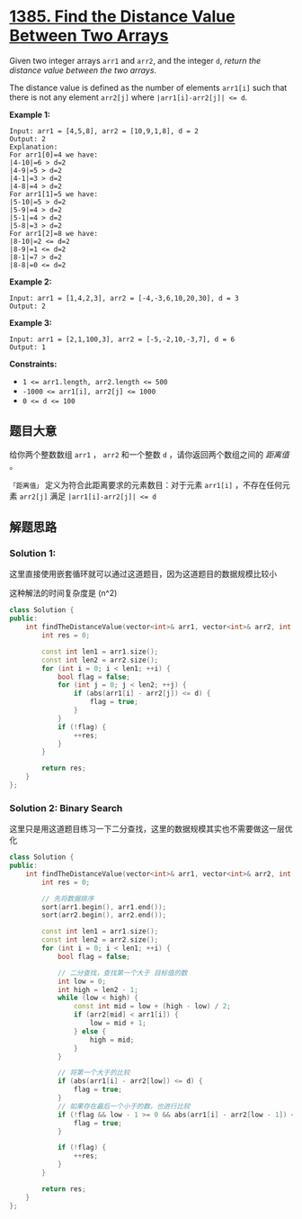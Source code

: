 # [1385. Find the Distance Value Between Two Arrays](https://leetcode.com/problems/find-the-distance-value-between-two-arrays/)

Given two integer arrays `arr1` and `arr2`, and the integer `d`, *return the distance value between the two arrays*.

The distance value is defined as the number of elements `arr1[i]` such that there is not any element `arr2[j]` where `|arr1[i]-arr2[j]| <= d`.

 

**Example 1:**

```
Input: arr1 = [4,5,8], arr2 = [10,9,1,8], d = 2
Output: 2
Explanation: 
For arr1[0]=4 we have: 
|4-10|=6 > d=2 
|4-9|=5 > d=2 
|4-1|=3 > d=2 
|4-8|=4 > d=2 
For arr1[1]=5 we have: 
|5-10|=5 > d=2 
|5-9|=4 > d=2 
|5-1|=4 > d=2 
|5-8|=3 > d=2
For arr1[2]=8 we have:
|8-10|=2 <= d=2
|8-9|=1 <= d=2
|8-1|=7 > d=2
|8-8|=0 <= d=2
```

**Example 2:**

```
Input: arr1 = [1,4,2,3], arr2 = [-4,-3,6,10,20,30], d = 3
Output: 2
```

**Example 3:**

```
Input: arr1 = [2,1,100,3], arr2 = [-5,-2,10,-3,7], d = 6
Output: 1
```

 

**Constraints:**

- `1 <= arr1.length, arr2.length <= 500`
- `-1000 <= arr1[i], arr2[j] <= 1000`
- `0 <= d <= 100`

## 题目大意

给你两个整数数组 `arr1` ， `arr2` 和一个整数 `d` ，请你返回两个数组之间的 *距离值* 。

`「距离值」` 定义为符合此距离要求的元素数目：对于元素 `arr1[i]` ，不存在任何元素 `arr2[j]` 满足 `|arr1[i]-arr2[j]| <= d` 

## 解题思路

### Solution 1:

这里直接使用嵌套循环就可以通过这道题目，因为这道题目的数据规模比较小

这种解法的时间复杂度是 (n^2)

````c++
class Solution {
public:
    int findTheDistanceValue(vector<int>& arr1, vector<int>& arr2, int d) {
        int res = 0;

        const int len1 = arr1.size();
        const int len2 = arr2.size();
        for (int i = 0; i < len1; ++i) {
            bool flag = false;
            for (int j = 0; j < len2; ++j) {
                if (abs(arr1[i] - arr2[j]) <= d) {
                    flag = true;
                }
            }
            if (!flag) {
                ++res;
            }
        }

        return res;
    }
};
````

### Solution 2: Binary Search

这里只是用这道题目练习一下二分查找，这里的数据规模其实也不需要做这一层优化

````c++
class Solution {
public:
    int findTheDistanceValue(vector<int>& arr1, vector<int>& arr2, int d) {
        int res = 0;

        // 先将数据排序
        sort(arr1.begin(), arr1.end());
        sort(arr2.begin(), arr2.end());

        const int len1 = arr1.size();
        const int len2 = arr2.size();
        for (int i = 0; i < len1; ++i) {
            bool flag = false;

            // 二分查找，查找第一个大于 目标值的数
            int low = 0;
            int high = len2 - 1;
            while (low < high) {
                const int mid = low + (high - low) / 2;
                if (arr2[mid] < arr1[i]) {
                    low = mid + 1;
                } else {
                    high = mid;
                }
            }

            // 将第一个大于的比较
            if (abs(arr1[i] - arr2[low]) <= d) {
                flag = true;
            }
            // 如果存在最后一个小于的数，也进行比较
            if (!flag && low - 1 >= 0 && abs(arr1[i] - arr2[low - 1]) <= d) {
                flag = true;
            }

            if (!flag) {
                ++res;
            }
        }

        return res;
    }
};
````
